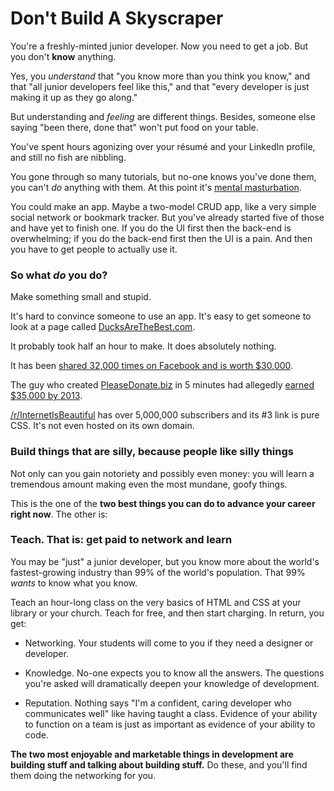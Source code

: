 # Don't Build A Skyscraper

You're a freshly-minted junior developer. Now you need to get a job. But you don't **know** anything.

Yes, you *understand* that "you know more than you think you know," and that "all junior developers feel like this," and that "every developer is just making it up as they go along."

But understanding and *feeling* are different things. Besides, someone else saying "been there, done that" won't put food on your table.

You've spent hours agonizing over your r&eacute;sum&eacute; and your LinkedIn profile, and still no fish are nibbling.

You gone through so many tutorials, but no-one knows you've done them, you can't *do* anything with them. At this point it's [mental masturbation](http://www.urbandictionary.com/define.php?term=Mental+Masturbation).

You could make an app. Maybe a two-model CRUD app, like a very simple social network or bookmark tracker. But you've already started five of those and have yet to finish one. If you do the UI first then the back-end is overwhelming; if you do the back-end first then the UI is a pain. And then you have to get people to actually use it.

### So what *do* you do?

Make something small and stupid.

It's hard to convince someone to use an app. It's easy to get someone to look at a page called [DucksAreTheBest.com](http://ducksarethebest.com/).

It probably took half an hour to make. It does absolutely nothing.

It has been [shared 32,000 times on Facebook and is worth $30,000](http://www.siteprice.org/website-worth/ducksarethebest.com).

The guy who created [PleaseDonate.biz](http://pleasedonate.biz) in 5 minutes had allegedly [earned $35,000 by 2013](https://www.quora.com/How-much-money-has-been-donated-at-pleasedonate-biz).

[/r/InternetIsBeautiful](https://www.reddit.com/r/InternetIsBeautiful/top/?sort=top&t=all) has over 5,000,000 subscribers and its #3 link is pure CSS. It's not even hosted on its own domain.

### Build things that are silly, because people like silly things

Not only can you gain notoriety and possibly even money: you will learn a tremendous amount making even the most mundane, goofy things.

This is the one of the **two best things you can do to advance your career right now**. The other is:

### Teach. That is: get paid to network and learn

You may be "just" a junior developer, but you know more about the world's fastest-growing industry than 99% of the world's population. That 99% *wants* to know what you know.

Teach an hour-long class on the very basics of HTML and CSS at your library or your church. Teach for free, and then start charging. In return, you get:

- Networking. Your students will come to you if they need a designer or developer.

- Knowledge. No-one expects you to know all the answers. The questions you're asked will dramatically deepen your knowledge of development.

- Reputation. Nothing says "I'm a confident, caring developer who communicates well" like having taught a class. Evidence of your ability to function on a team is just as important as evidence of your ability to code.

**The two most enjoyable and marketable things in development are building stuff and talking about building stuff.** Do these, and you'll find them doing the networking for you.

